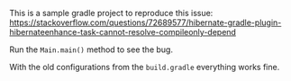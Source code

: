 This is a sample gradle project to reproduce this issue: 
https://stackoverflow.com/questions/72689577/hibernate-gradle-plugin-hibernateenhance-task-cannot-resolve-compileonly-depend

Run the `Main.main()` method to see the bug.

With the old configurations from the `build.gradle` everything works fine.
